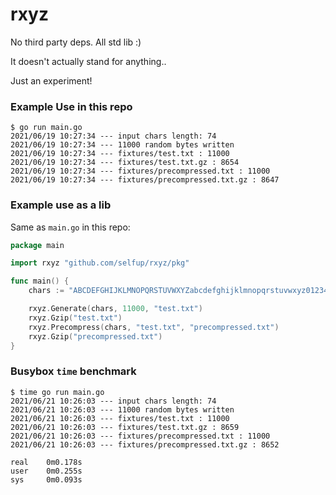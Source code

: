 # rxyz

No third party deps. All std lib :)

It doesn't actually stand for anything..

Just an experiment!

### Example Use in this repo

```
$ go run main.go
2021/06/19 10:27:34 --- input chars length: 74
2021/06/19 10:27:34 --- 11000 random bytes written
2021/06/19 10:27:34 --- fixtures/test.txt : 11000
2021/06/19 10:27:34 --- fixtures/test.txt.gz : 8654
2021/06/19 10:27:34 --- fixtures/precompressed.txt : 11000
2021/06/19 10:27:34 --- fixtures/precompressed.txt.gz : 8647
```

### Example use as a lib

Same as `main.go` in this repo:

```go
package main

import rxyz "github.com/selfup/rxyz/pkg"

func main() {
	chars := "ABCDEFGHIJKLMNOPQRSTUVWXYZabcdefghijklmnopqrstuvwxyz0123456789./:@#!$*-_+="

	rxyz.Generate(chars, 11000, "test.txt")
	rxyz.Gzip("test.txt")
	rxyz.Precompress(chars, "test.txt", "precompressed.txt")
	rxyz.Gzip("precompressed.txt")
}
```

### Busybox `time` benchmark

```
$ time go run main.go
2021/06/21 10:26:03 --- input chars length: 74
2021/06/21 10:26:03 --- 11000 random bytes written
2021/06/21 10:26:03 --- fixtures/test.txt : 11000
2021/06/21 10:26:03 --- fixtures/test.txt.gz : 8659
2021/06/21 10:26:03 --- fixtures/precompressed.txt : 11000
2021/06/21 10:26:03 --- fixtures/precompressed.txt.gz : 8652

real    0m0.178s
user    0m0.255s
sys     0m0.093s
```
